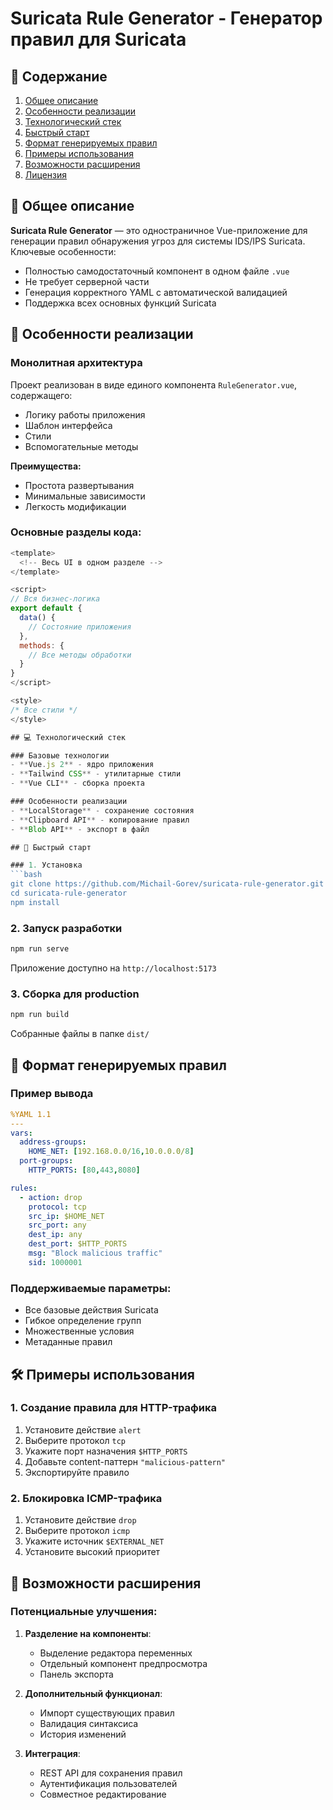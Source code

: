 
# Suricata Rule Generator - Генератор правил для Suricata

## 📌 Содержание
1. [Общее описание](#-общее-описание)
2. [Особенности реализации](#-особенности-реализации)
3. [Технологический стек](#-технологический-стек)
4. [Быстрый старт](#-быстрый-старт)
5. [Формат генерируемых правил](#-формат-генерируемых-правил)
6. [Примеры использования](#-примеры-использования)
7. [Возможности расширения](#-возможности-расширения)
8. [Лицензия](#-лицензия)

## 🌟 Общее описание

**Suricata Rule Generator** — это одностраничное Vue-приложение для генерации правил обнаружения угроз для системы IDS/IPS Suricata. Ключевые особенности:

- Полностью самодостаточный компонент в одном файле `.vue`
- Не требует серверной части
- Генерация корректного YAML с автоматической валидацией
- Поддержка всех основных функций Suricata

## 🧩 Особенности реализации

### Монолитная архитектура
Проект реализован в виде единого компонента `RuleGenerator.vue`, содержащего:
- Логику работы приложения
- Шаблон интерфейса
- Стили
- Вспомогательные методы

**Преимущества:**
- Простота развертывания
- Минимальные зависимости
- Легкость модификации

### Основные разделы кода:
```javascript
<template>
  <!-- Весь UI в одном разделе -->
</template>

<script>
// Вся бизнес-логика
export default {
  data() {
    // Состояние приложения
  },
  methods: {
    // Все методы обработки
  }
}
</script>

<style>
/* Все стили */
</style>

## 💻 Технологический стек

### Базовые технологии
- **Vue.js 2** - ядро приложения
- **Tailwind CSS** - утилитарные стили
- **Vue CLI** - сборка проекта

### Особенности реализации
- **LocalStorage** - сохранение состояния
- **Clipboard API** - копирование правил
- **Blob API** - экспорт в файл

## 🚀 Быстрый старт

### 1. Установка
```bash
git clone https://github.com/Michail-Gorev/suricata-rule-generator.git
cd suricata-rule-generator
npm install
```

### 2. Запуск разработки
```bash
npm run serve
```
Приложение доступно на `http://localhost:5173`

### 3. Сборка для production
```bash
npm run build
```
Собранные файлы в папке `dist/`

## 📝 Формат генерируемых правил

### Пример вывода
```yaml
%YAML 1.1
---
vars:
  address-groups:
    HOME_NET: [192.168.0.0/16,10.0.0.0/8]
  port-groups:
    HTTP_PORTS: [80,443,8080]

rules:
  - action: drop
    protocol: tcp
    src_ip: $HOME_NET
    src_port: any
    dest_ip: any
    dest_port: $HTTP_PORTS
    msg: "Block malicious traffic"
    sid: 1000001
```

### Поддерживаемые параметры:
- Все базовые действия Suricata
- Гибкое определение групп
- Множественные условия
- Метаданные правил

## 🛠 Примеры использования

### 1. Создание правила для HTTP-трафика
1. Установите действие `alert`
2. Выберите протокол `tcp`
3. Укажите порт назначения `$HTTP_PORTS`
4. Добавьте content-паттерн `"malicious-pattern"`
5. Экспортируйте правило

### 2. Блокировка ICMP-трафика
1. Установите действие `drop`
2. Выберите протокол `icmp`
3. Укажите источник `$EXTERNAL_NET`
4. Установите высокий приоритет

## 🔮 Возможности расширения

### Потенциальные улучшения:
1. **Разделение на компоненты**:
   - Выделение редактора переменных
   - Отдельный компонент предпросмотра
   - Панель экспорта

2. **Дополнительный функционал**:
   - Импорт существующих правил
   - Валидация синтаксиса
   - История изменений

3. **Интеграция**:
   - REST API для сохранения правил
   - Аутентификация пользователей
   - Совместное редактирование
